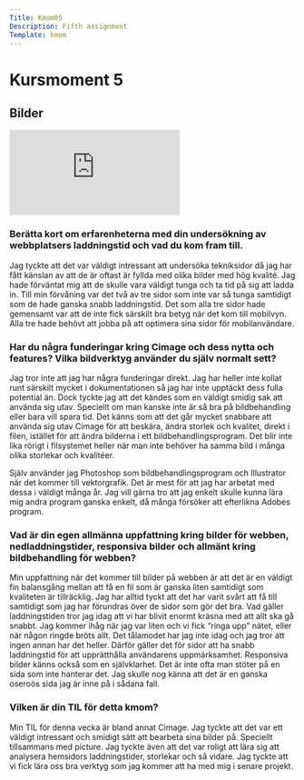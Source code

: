 ```yaml
---
Title: Kmom05
Description: Fifth assignment
Template: kmom
---
```


 Kursmoment 5
======

## Bilder

<div class="embed-container">
    <iframe src="https://www.youtube.com/embed/wTaXI9LUugc" frameborder="0" allow="accelerometer; autoplay; clipboard-write; encrypted-media; gyroscope; picture-in-picture" allowfullscreen title="video of kittens"></iframe>
</div>

### Berätta kort om erfarenheterna med din undersökning av webbplatsers laddningstid och vad du kom fram till.

Jag tyckte att det var väldigt intressant att undersöka tekniksidor då jag har fått känslan av att de är oftast är fyllda med olika bilder med hög kvalité. Jag hade förväntat mig att de skulle vara väldigt tunga och ta tid på sig att ladda in. Till min förvåning var det två av tre sidor som inte var så tunga samtidigt som de hade ganska snabb laddningstid. Det som alla tre sidor hade gemensamt var att de inte fick särskilt bra betyg när det kom till mobilvyn. Alla tre hade behövt att jobba på att optimera sina sidor för mobilanvändare.


### Har du några funderingar kring Cimage och dess nytta och features? Vilka bildverktyg använder du själv normalt sett?


Jag tror inte att jag har några funderingar direkt. Jag har heller inte kollat runt särskilt mycket i dokumentationen så jag har inte upptäckt dess fulla potential än. Dock tyckte jag att det kändes som en väldigt smidig sak att använda sig utav. Speciellt om man kanske inte är så bra på bildbehandling eller bara vill spara tid. Det känns som att det går mycket snabbare att använda sig utav Cimage för att beskära, ändra storlek och kvalitet, direkt i filen, istället för att ändra bilderna i ett bildbehandlingsprogram. Det blir inte lika rörigt i filsystemet heller när man inte behöver ha samma bild i många olika storlekar och kvalitéer.

Själv använder jag Photoshop som bildbehandlingsprogram och Illustrator när det kommer till vektorgrafik. Det är mest för att jag har arbetat med dessa i väldigt många år. Jag vill gärna tro att jag enkelt skulle kunna lära mig andra program ganska enkelt, då många försöker att efterlikna Adobes program.



### Vad är din egen allmänna uppfattning kring bilder för webben, nedladdningstider, responsiva bilder och allmänt kring bildbehandling för webben?


Min uppfattning när det kommer till bilder på webben är att det är en väldigt fin balansgång mellan att få en fil som är ganska liten samtidigt som kvaliteten är tillräcklig. Jag har alltid tyckt att det har varit svårt att få till samtidigt som jag har förundras över de sidor som gör det bra. Vad gäller laddningstiden tror jag idag att vi har blivit enormt kräsna med att allt ska gå snabbt. Jag kommer ihåg när jag var liten och vi fick “ringa upp” nätet, eller när någon ringde bröts allt. Det tålamodet har jag inte idag och jag tror att ingen annan har det heller. Därför gäller det för sidor att ha snabb laddningstid för att upprätthålla användarens uppmärksamhet. Responsiva bilder känns också som en självklarhet. Det är inte ofta man stöter på en sida som inte hanterar det. Jag skulle nog känna att det är en ganska oseroös sida jag är inne på i sådana fall.


### Vilken är din TIL för detta kmom?


Min TIL för denna vecka är bland annat Cimage. Jag tyckte att det var ett väldigt intressant och smidigt sätt att bearbeta sina bilder på. Speciellt tillsammans med picture. Jag tyckte även att det var roligt att lära sig att analysera hemsidors laddningstider, storlekar och så vidare. Jag tyckte att vi fick lära oss bra verktyg som jag kommer att ha med mig i senare projekt.
